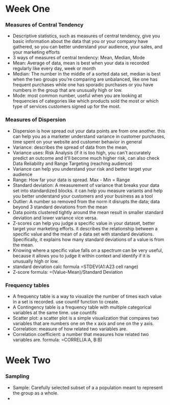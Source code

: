 # Week One
### Measures of Central Tendency
- Descriptive statistics, such as measures of central tendency, give you basic information about the data that you or your company have gathered, so you can better understand your audience, your sales, and your marketing efforts
- 3 ways of measures of central tendency: Mean, Median, Mode
- Mean: Average of data, mean is best when your data is recorded regularly like every day, week or month
- Median: The number in the middle of a sorted data set, median is best when the two groups you're comparing are unbalanced, like one has frequent purchases while one has sporadic purchases or you have numbers in the group that are unusually high or low. 
- Mode: most common number, useful when you are looking at frequencies of categories like which products sold the most or which type of services customers signed up for the most.

### Measures of Dispersion
- Dispersion is how spread out your data points are from one another. this can help you as a marketer understand variance in customer purchases, time spent on your website and customer behavior in general
- Variance: describes the spread of data from the mean,  
- Variance uses: Risk Analysis (if it is too high, you can't accurately predict an outcome and it'll become much higher risk, can also check Data Reliability and Range Targeting (reaching audience)
- Variance can help you understand your risk and better target your audience
- Range: How far your data is spread. Max - Min = Range
- Standard deviation: A measurement of variance that breaks your data set into standardized blocks. it can help you measure variants and help you better understand your customers and your business as a tool
- Outlier: A number so removed from the norm it disrupts the data; data beyond 3 standard deviations from the mean
- Data points clustered tightly around the mean result in smaller standard deviation and lower variance vice versa.
-  Z-scores can help you judge a specific value in your dataset, better target your marketing efforts. it describes the relationship between a specific value and the mean of a data set with standard deviations. Specifically, it explains how many standard deviations of a value is from the mean.
-  Knowing where a specific value falls on a spectrum can be very useful, because it allows you to judge it within context and identify if it is unusually high or low.
-  standard deviation calc formula =STDEV(A1:A23 cell range)
-  Z-score formula: =(Value-Mean)/Standard Deviation

### Frequency tables
- A frequency table is a way to visualize the number of times each value in a set is recorded. use countif function to create.
- A Contingency table is a frequency table with multiple categorical variables at the same time. use countifs 
- Scatter plot: a scatter plot is a simple visualization that compares two variables that are numbers one on the x axis and one on the y axis. 
- Correlation: measure of how related two variables are.
- Correlation coefficient: a number that measures how related two variables are. formula: =CORREL(A:A, B:B)

# Week Two
### Sampling
- Sample: Carefully selected subset of a a population meant to represent the group as a whole.
- 
